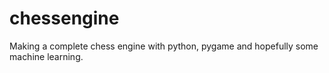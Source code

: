 # chessengine
Making a complete chess engine with python, pygame and hopefully some machine learning.
